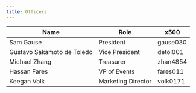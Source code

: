 ```yaml
---
title: Officers
---
```


| Name                       | Role               | x500     |
| -------------------------- | ------------------ | -------- |
| Sam Gause                  | President          | gause030 |
| Gustavo Sakamoto de Toledo | Vice President     | detol001 |
| Michael Zhang              | Treasurer          | zhan4854 |
| Hassan Fares               | VP of Events       | fares011 |
| Keegan Volk                | Marketing Director | volk0171 |
